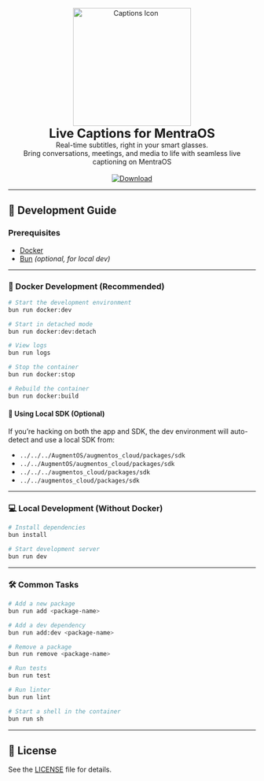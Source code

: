 <p align="center">
  <img src="https://appstore.augmentos.org/app-icons/captions.png" alt="Captions Icon" width="240"/><br/>
  <strong style="font-size: 1.8em;">Live Captions for MentraOS</strong><br/>
  Real-time subtitles, right in your smart glasses.<br/>
  Bring conversations, meetings, and media to life with seamless live captioning on MentraOS
  <a href="https://apps.mentra.glass/package/com.augmentos.livecaptions"><br/><br/>
    <img src="https://img.shields.io/badge/Download-App%20Store-blue?style=for-the-badge" alt="Download"/>
  </a>
</p>
 

---

## 🚀 Development Guide

### Prerequisites
- [Docker](https://www.docker.com/products/docker-desktop)  
- [Bun](https://bun.sh/) *(optional, for local dev)*  

---

### 🐳 Docker Development (Recommended)

```bash
# Start the development environment
bun run docker:dev

# Start in detached mode
bun run docker:dev:detach

# View logs
bun run logs

# Stop the container
bun run docker:stop

# Rebuild the container
bun run docker:build
```

#### 🔗 Using Local SDK (Optional)  
If you’re hacking on both the app and SDK, the dev environment will auto-detect and use a local SDK from:  
- `../../../AugmentOS/augmentos_cloud/packages/sdk`  
- `../../AugmentOS/augmentos_cloud/packages/sdk`  
- `../../../augmentos_cloud/packages/sdk`  
- `../../augmentos_cloud/packages/sdk`  

---

### 💻 Local Development (Without Docker)

```bash
# Install dependencies
bun install

# Start development server
bun run dev
```

---

### 🛠 Common Tasks

```bash
# Add a new package
bun run add <package-name>

# Add a dev dependency
bun run add:dev <package-name>

# Remove a package
bun run remove <package-name>

# Run tests
bun run test

# Run linter
bun run lint

# Start a shell in the container
bun run sh
```

---

## 📜 License
See the [LICENSE](LICENSE) file for details.  
